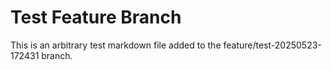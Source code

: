 # Test Feature Branch

This is an arbitrary test markdown file added to the feature/test-20250523-172431 branch.